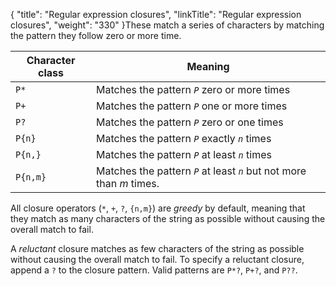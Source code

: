 {
    "title": "Regular expression closures",
    "linkTitle": "Regular expression closures",
    "weight": "330"
}These match a series of characters by matching the pattern they follow zero or more time.

<table>
   <thead>
      <tr>
<th class="HeadE-Column1-Header1">Character class         </th>
<th class="HeadD-Column1-Header1">Meaning         </th>
      </tr>
   </thead>
   <tbody>
      <tr>
         <td><code>P*</code>         </td>
         <td>Matches the pattern <em><code>P</code></em> zero or more times         </td>
      </tr>
      <tr>
         <td><code>P+</code>         </td>
         <td>Matches the pattern <em><code>P</code></em> one or more times         </td>
      </tr>
      <tr>
         <td><code>P?</code>         </td>
         <td>Matches the pattern <em><code>P</code></em> zero or one times         </td>
      </tr>
      <tr>
         <td><code>P{n}</code>         </td>
         <td>Matches the pattern <em><code>P</code></em> exactly <em><code>n</code></em> times         </td>
      </tr>
      <tr>
         <td><code>P{n,}</code>         </td>
         <td>Matches the pattern <em><code>P</code></em> at least <em><code>n</code></em> times         </td>
      </tr>
      <tr>
         <td><code>P{n,m}</code>         </td>
         <td>Matches the pattern <em><code>P</code></em> at least <em><code>n</code></em> but not more than <em>m</em> times.         </td>
      </tr>
   </tbody>
</table>

All closure operators (`*`, `+`, `?`, `{n,m}`) are *greedy* by default, meaning that they match as many characters of the string as possible without causing the overall match to fail.

A *reluctant* closure matches as few characters of the string as possible without causing the overall match to fail. To specify a reluctant closure, append a `?` to the closure pattern. Valid patterns are `P*?`, `P+?`, and `P??`.
